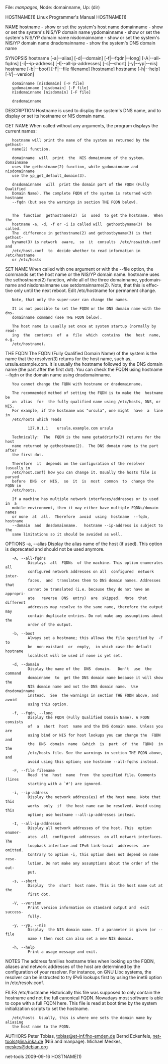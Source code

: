 File: *manpages*,  Node: domainname,  Up: (dir)

HOSTNAME(1)                Linux Programmer's Manual               HOSTNAME(1)



NAME
       hostname - show or set the system's host name
       domainname - show or set the system's NIS/YP domain name
       ypdomainname - show or set the system's NIS/YP domain name
       nisdomainname - show or set the system's NIS/YP domain name
       dnsdomainname - show the system's DNS domain name


SYNOPSIS
       hostname [-a|--alias] [-d|--domain] [-f|--fqdn|--long] [-A|--all-fqdns]
       [-i|--ip-address] [-I|--all-ip-addresses] [-s|--short] [-y|--yp|--nis]
       hostname [-b|--boot] [-F|--file filename] [hostname]
       hostname [-h|--help] [-V|--version]

       domainname [nisdomain] [-F file]
       ypdomainname [nisdomain] [-F file]
       nisdomainname [nisdomain] [-F file]

       dnsdomainname


DESCRIPTION
       Hostname is used to display the system's DNS name, and  to  display  or
       set its hostname or NIS domain name.


   GET NAME
       When  called  without  any  arguments, the program displays the current
       names:

       hostname will print the name of the system as returned by the  gethost‐
       name(2) function.

       domainname  will  print  the  NIS domainname of the system.  domainname
       uses the gethostname(2) function, while ypdomainname and  nisdomainname
       use the yp_get_default_domain(3).

       dnsdomainname  will  print the domain part of the FQDN (Fully Qualified
       Domain Name). The complete FQDN of the system is returned with hostname
       --fqdn (but see the warnings in section THE FQDN below).


       The  function  gethostname(2)  is  used  to get the hostname.  When the
       hostname -a, -d, -f or -i is called will  gethostbyname(3)  be  called.
       The  difference in gethostname(2) and gethostbyname(3) is that gethost‐
       byname(3) is network  aware,  so  it  consults  /etc/nsswitch.conf  and
       /etc/host.conf  to  decide whether to read information in /etc/hostname
       or /etc/hosts


   SET NAME
       When called with one argument or with the --file option,  the  commands
       set  the  host  name  or  the  NIS/YP  domain  name.  hostname uses the
       sethostname(2) function, while all of the three  domainname,  ypdomain‐
       name and nisdomainname use setdomainname(2).  Note, that this is effec‐
       tive only until the next  reboot.   Edit  /etc/hostname  for  permanent
       change.

       Note, that only the super-user can change the names.

       It is not possible to set the FQDN or the DNS domain name with the dns‐
       domainname command (see THE FQDN below).

       The host name is usually set once at system startup (normally by  read‐
       ing  the  contents  of  a  file  which  contains  the  host  name, e.g.
       /etc/hostname).


   THE FQDN
       The FQDN (Fully Qualified Domain Name) of the system is the  name  that
       the resolver(3) returns for the host name, such as, ursula.example.com.
       It is usually the hostname followed by the DNS domain  name  (the  part
       after  the first dot).  You can check the FQDN using hostname --fqdn or
       the domain name using dnsdomainname.

       You cannot change the FQDN with hostname or dnsdomainname.

       The recommended method of setting the FQDN is to make the  hostname  be
       an  alias  for  the fully qualified name using /etc/hosts, DNS, or NIS.
       For example, if the hostname was "ursula", one might  have  a  line  in
       /etc/hosts which reads

              127.0.1.1    ursula.example.com ursula

       Technically:  The  FQDN is the name getaddrinfo(3) returns for the host
       name returned by gethostname(2).  The DNS domain name is the part after
       the first dot.

       Therefore  it  depends on the configuration of the resolver (usually in
       /etc/host.conf) how you can change it. Usually the hosts file is parsed
       before  DNS  or  NIS,  so  it  is  most  common  to  change the FQDN in
       /etc/hosts.

       If a machine has multiple network interfaces/addresses or is used in  a
       mobile environment, then it may either have multiple FQDNs/domain names
       or none  at  all.  Therefore  avoid  using  hostname  --fqdn,  hostname
       --domain  and  dnsdomainname.   hostname --ip-address is subject to the
       same limitations so it should be avoided as well.


OPTIONS
       -a, --alias
              Display the alias name of the host (if  used).  This  option  is
              deprecated and should not be used anymore.

       -A, --all-fqdns
              Displays  all  FQDNs  of the machine. This option enumerates all
              configured network addresses on all  configured  network  inter‐
              faces,  and  translates them to DNS domain names. Addresses that
              cannot be translated (i.e. because they do not have an appropri‐
              ate   reverse  DNS  entry)  are  skipped.  Note  that  different
              addresses may resolve to the same name, therefore the output may
              contain duplicate entries. Do not make any assumptions about the
              order of the output.

       -b, --boot
              Always set a hostname; this allows the file specified by  -F  to
              be  non-existant  or  empty,  in which case the default hostname
              localhost will be used if none is yet set.

       -d, --domain
              Display the name of the  DNS  domain.   Don't  use  the  command
              domainname  to  get the DNS domain name because it will show the
              NIS domain name and not the DNS domain name.  Use  dnsdomainname
              instead.  See  the warnings in section THE FQDN above, and avoid
              using this option.

       -f, --fqdn, --long
              Display the FQDN (Fully Qualified Domain Name). A FQDN  consists
              of  a  short  host  name and the DNS domain name. Unless you are
              using bind or NIS for host lookups you can change the  FQDN  and
              the  DNS  domain  name  (which  is  part  of  the  FQDN)  in the
              /etc/hosts file. See the warnings in section THE FQDN above, and
              avoid using this option; use hostname --all-fqdns instead.

       -F, --file filename
              Read  the  host  name  from  the specified file. Comments (lines
              starting with a `#') are ignored.

       -i, --ip-address
              Display the network address(es) of the host name. Note that this
              works  only  if  the host name can be resolved. Avoid using this
              option; use hostname --all-ip-addresses instead.

       -I, --all-ip-addresses
              Display all network addresses of the host. This  option  enumer‐
              ates  all  configured  addresses  on all network interfaces. The
              loopback interface and IPv6 link-local  addresses  are  omitted.
              Contrary to option -i, this option does not depend on name reso‐
              lution. Do not make any assumptions about the order of the  out‐
              put.

       -s, --short
              Display  the  short  host name. This is the host name cut at the
              first dot.

       -V, --version
              Print version information on standard output and  exit  success‐
              fully.

       -y, --yp, --nis
              Display  the NIS domain name. If a parameter is given (or --file
              name ) then root can also set a new NIS domain.

       -h, --help
              Print a usage message and exit.

NOTES
       The address families hostname tries when looking up the  FQDN,  aliases
       and  network  addresses of the host are determined by the configuration
       of your resolver.  For instance, on GNU Libc systems, the resolver  can
       be  instructed  to  try IPv6 lookups first by using the inet6 option in
       /etc/resolv.conf.

FILES
       /etc/hostname Historically this file was supposed to only  contain  the
       hostname  and  not  the  full canonical FQDN. Nowadays most software is
       able to cope with a full FQDN here. This file is read at boot  time  by
       the system initialization scripts to set the hostname.

       /etc/hosts  Usually, this is where one sets the domain name by aliasing
       the host name to the FQDN.

AUTHORS
       Peter Tobias, <tobias@et-inf.fho-emden.de>
       Bernd Eckenfels, <net-tools@lina.inka.de> (NIS and manpage).
       Michael Meskes, <meskes@debian.org>



net-tools                         2009-09-16                       HOSTNAME(1)
